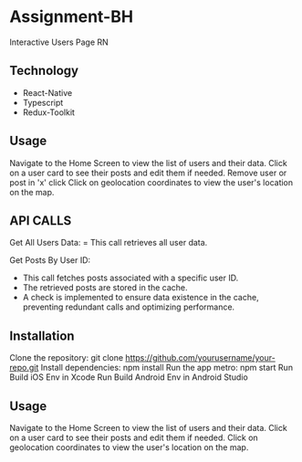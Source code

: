 # Assignment-BH
Interactive Users Page RN

Technology
----------
- React-Native
- Typescript
- Redux-Toolkit

Usage
-------------
Navigate to the Home Screen to view the list of users and their data.
Click on a user card to see their posts and edit them if needed.
Remove user or post in 'x' click
Click on geolocation coordinates to view the user's location on the map.

API CALLS
--------------
Get All Users Data:
= This call retrieves all user data.

Get Posts By User ID:
- This call fetches posts associated with a specific user ID.
- The retrieved posts are stored in the cache.
- A check is implemented to ensure data existence in the cache, preventing redundant calls and optimizing performance.  

Installation
-----------
Clone the repository: git clone https://github.com/yourusername/your-repo.git
Install dependencies: npm install
Run the app metro: npm start
Run Build iOS Env in Xcode
Run Build Android Env in Android Studio

Usage
-------------
Navigate to the Home Screen to view the list of users and their data.
Click on a user card to see their posts and edit them if needed.
Click on geolocation coordinates to view the user's location on the map.
